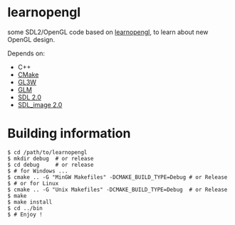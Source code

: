 # learnopengl
some SDL2/OpenGL code based on [learnopengl](https://learnopengl.com), to learn
about new OpenGL design.

Depends on:
- C++
- [CMake](https://cmake.org/)
- [GL3W](https://github.com/skaslev/gl3w/)
- [GLM](https://glm.g-truc.net/0.9.9/index.html)
- [SDL 2.0](https://www.libsdl.org/)
- [SDL\_image 2.0](https://www.libsdl.org/projects/SDL_image/)

# Building information
```shell
$ cd /path/to/learnopengl
$ mkdir debug  # or release
$ cd debug     # or release
$ # for Windows ...
$ cmake .. -G "MinGW Makefiles" -DCMAKE_BUILD_TYPE=Debug # or Release
$ # or for Linux
$ cmake .. -G "Unix Makefiles" -DCMAKE_BUILD_TYPE=Debug  # or Release
$ make
$ make install
$ cd ../bin
$ # Enjoy !
```
